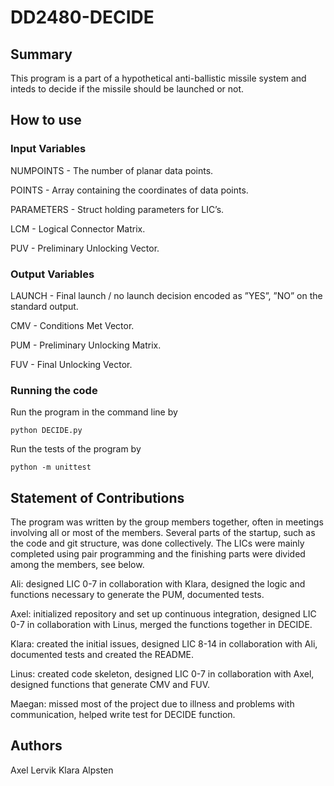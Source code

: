 # DD2480-DECIDE

## Summary

This program is a part of a hypothetical anti-ballistic missile system and inteds to decide if the missile should be launched or not. 

## How to use

### Input Variables

NUMPOINTS - The number of planar data points.

POINTS - Array containing the coordinates of data points.

PARAMETERS - Struct holding parameters for LIC’s.

LCM - Logical Connector Matrix.

PUV - Preliminary Unlocking Vector.

### Output Variables

LAUNCH - Final launch / no launch decision encoded as ”YES”, ”NO” on the standard output.

CMV - Conditions Met Vector.

PUM - Preliminary Unlocking Matrix.

FUV - Final Unlocking Vector.

### Running the code

Run the program in the command line by 

`python DECIDE.py`

Run the tests of the program by 

`python -m unittest`

## Statement of Contributions

The program was written by the group members together, often in meetings involving all or most of the members. Several parts of the startup, such as the code and git structure, was done collectively. The LICs were mainly completed using pair programming and the finishing parts were divided among the members, see below. 

Ali: designed LIC 0-7 in collaboration with Klara, designed the logic and functions necessary to generate the PUM, documented tests. 

Axel: initialized repository and set up continuous integration, designed LIC 0-7 in collaboration with Linus, merged the functions together in DECIDE. 

Klara: created the initial issues, designed LIC 8-14 in collaboration with Ali, documented tests and created the README. 

Linus: created code skeleton, designed LIC 0-7 in collaboration with Axel, designed functions that generate CMV and FUV.

Maegan: missed most of the project due to illness and problems with communication, helped write test for DECIDE function. 

## Authors

Axel Lervik
Klara Alpsten
